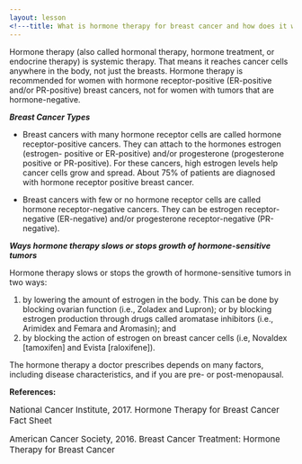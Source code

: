 ```yaml
---
layout: lesson
<!---title: What is hormone therapy for breast cancer and how does it work? <sup>1</sup><sup>,</sup><sup>2</sup>--->
---
```


Hormone therapy (also called hormonal therapy, hormone treatment, or endocrine therapy) is systemic therapy. That means it reaches cancer cells anywhere in the body, not just the breasts. Hormone therapy is recommended for women with hormone receptor-positive (ER-positive and/or PR-positive) breast cancers, not for women with tumors that are hormone-negative. 

***Breast Cancer Types***

* Breast cancers with many hormone receptor cells are called hormone receptor-positive cancers. They can attach to the hormones estrogen (estrogen- positive or ER-positive) and/or progesterone (progesterone positive or PR-positive). For these cancers, high estrogen levels help cancer cells grow and spread. About 75% of patients are diagnosed with hormone receptor positive breast cancer.

* Breast cancers with few or no hormone receptor cells are called hormone receptor-negative cancers. They can be estrogen receptor-negative (ER-negative) and/or progesterone receptor-negative (PR-negative).

***Ways hormone therapy slows or stops growth of hormone-sensitive tumors***

Hormone therapy slows or stops the growth of hormone-sensitive tumors in two ways:

1. by lowering the amount of estrogen in the body. This can be done by blocking ovarian function (i.e., Zoladex and Lupron); or by blocking estrogen production through drugs called aromatase inhibitors (i.e., Arimidex and Femara and Aromasin); and
2. by blocking the action of estrogen on breast cancer cells (i.e, Novaldex [tamoxifen] and Evista [raloxifene]).

The hormone therapy a doctor prescribes depends on many factors, including disease characteristics, and if you are pre- or post-menopausal. 

**References:**

<span style="font-size:15px;">National Cancer Institute, 2017. Hormone Therapy for Breast Cancer Fact Sheet</span>

<span style="font-size:15px;">American Cancer Society, 2016. Breast Cancer Treatment: Hormone Therapy for Breast Cancer</span>


